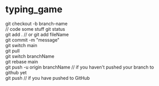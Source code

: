 # typing_game </br>
git checkout -b branch-name </br>
// code some stuff
git status </br>
git add . // or git add fileName </br>
git commit -m "message" </br>
git switch main </br>
git pull </br>
git switch branchName </br>
git rebase main </br>
git push -u origin branchName // if you haven't pushed your branch to github yet </br>
git push // if you have pushed to GitHub
